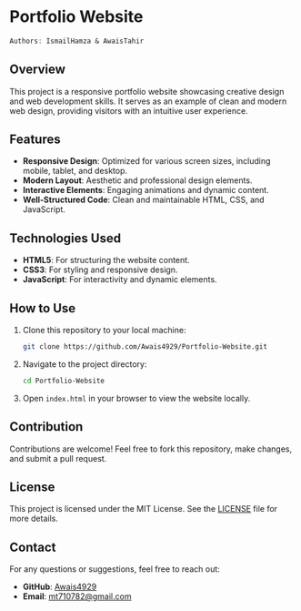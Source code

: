 # Portfolio Website

```abc
Authors: IsmailHamza & AwaisTahir
```

## Overview
This project is a responsive portfolio website showcasing creative design and web development skills. It serves as an example of clean and modern web design, providing visitors with an intuitive user experience.

## Features
- **Responsive Design**: Optimized for various screen sizes, including mobile, tablet, and desktop.
- **Modern Layout**: Aesthetic and professional design elements.
- **Interactive Elements**: Engaging animations and dynamic content.
- **Well-Structured Code**: Clean and maintainable HTML, CSS, and JavaScript.

## Technologies Used
- **HTML5**: For structuring the website content.
- **CSS3**: For styling and responsive design.
- **JavaScript**: For interactivity and dynamic elements.

## How to Use
1. Clone this repository to your local machine:
   ```bash
   git clone https://github.com/Awais4929/Portfolio-Website.git
   ```
2. Navigate to the project directory:
   ```bash
   cd Portfolio-Website
   ```
3. Open `index.html` in your browser to view the website locally.

## Contribution
Contributions are welcome! Feel free to fork this repository, make changes, and submit a pull request.

## License
This project is licensed under the MIT License. See the [LICENSE](LICENSE) file for more details.

## Contact
For any questions or suggestions, feel free to reach out:
- **GitHub**: [Awais4929](https://github.com/Awais4929)
- **Email**: [mt710782@gmail.com](mailto:mt710782@gmail.com)
